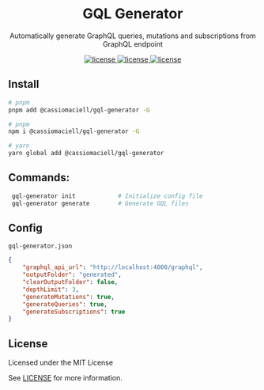<h1 align="center">GQL Generator</h1>

<p align="center">
	Automatically generate GraphQL queries, mutations and subscriptions from GraphQL endpoint
</p>

<p align="center">
	<a href="https://www.npmjs.com/package/@cassiomaciell/gql-generator">
		<img
			src="https://img.shields.io/npm/v/gql-generator?style=for-the-badge&labelColor=0f0f0f"
			alt="license"
		/>
	</a>
	<a href="#">
		<img
			src="https://img.shields.io/badge/version-1.0.0-%23d527f8?style=for-the-badge&color=DE33A6&labelColor=0f0f0f"
			alt="license"
		/>
	</a>
	<a href="https://github.com/cassiomaciell/gql-generator/blob/main/LICENSE" target="_blank">
		<img
			src="https://img.shields.io/badge/license-MIT-%23d527f8?style=for-the-badge&color=159104&labelColor=0f0f0f"
			alt="license"
		/>
	</a>
</p>

## Install

```bash
# pnpm
pnpm add @cassiomaciell/gql-generator -G

# pnpm
npm i @cassiomaciell/gql-generator -G

# yarn
yarn global add @cassiomaciell/gql-generator
```

## Commands:

```bash
 gql-generator init            # Initialize config file
 gql-generator generate        # Generate GQL files
```

## Config

`gql-generator.json`

```json
{
	"graphql_api_url": "http://localhost:4000/graphql",
	"outputFolder": "generated",
	"clearOutputFolder": false,
	"depthLimit": 3,
	"generateMutations": true,
	"generateQueries": true,
	"generateSubscriptions": true
}
```

## License

Licensed under the MIT License

See [LICENSE](./LICENSE) for more information.
